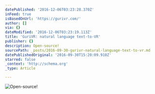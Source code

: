 ```yaml
---
datePublished: '2016-12-06T03:23:28.370Z'
inFeed: true
isBasedOnUrl: 'https://gurivr.com/'
author: []
via: {}
dateModified: '2016-12-06T03:23:19.113Z'
title: 'GuriVR: natural language text-to-VR'
publisher: {}
description: Open-source!
sourcePath: _posts/2016-09-30-gurivr-natural-language-text-to-vr.md
datePublishedOriginal: '2016-09-30T15:20:09.910Z'
starred: false
_context: 'http://schema.org'
_type: Article

---
```

![Open-source!](https://the-grid-user-content.s3-us-west-2.amazonaws.com/d8f48fbe-3e35-4987-9a12-1c9976d703a1.gif)